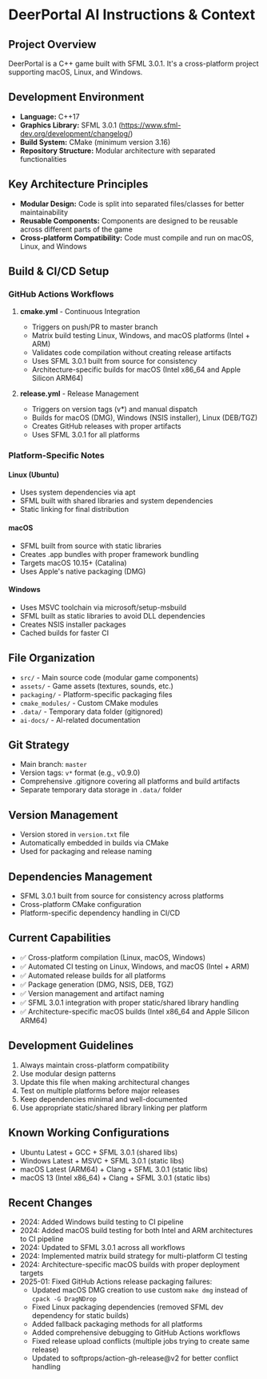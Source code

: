 # DeerPortal AI Instructions & Context

## Project Overview
DeerPortal is a C++ game built with SFML 3.0.1. It's a cross-platform project supporting macOS, Linux, and Windows.

## Development Environment
- **Language:** C++17
- **Graphics Library:** SFML 3.0.1 (https://www.sfml-dev.org/development/changelog/)
- **Build System:** CMake (minimum version 3.16)
- **Repository Structure:** Modular architecture with separated functionalities

## Key Architecture Principles
- **Modular Design:** Code is split into separated files/classes for better maintainability
- **Reusable Components:** Components are designed to be reusable across different parts of the game
- **Cross-platform Compatibility:** Code must compile and run on macOS, Linux, and Windows

## Build & CI/CD Setup

### GitHub Actions Workflows
1. **cmake.yml** - Continuous Integration
   - Triggers on push/PR to master branch
   - Matrix build testing Linux, Windows, and macOS platforms (Intel + ARM)
   - Validates code compilation without creating release artifacts
   - Uses SFML 3.0.1 built from source for consistency
   - Architecture-specific builds for macOS (Intel x86_64 and Apple Silicon ARM64)

2. **release.yml** - Release Management  
   - Triggers on version tags (v*) and manual dispatch
   - Builds for macOS (DMG), Windows (NSIS installer), Linux (DEB/TGZ)
   - Creates GitHub releases with proper artifacts
   - Uses SFML 3.0.1 for all platforms

### Platform-Specific Notes

#### Linux (Ubuntu)
- Uses system dependencies via apt
- SFML built with shared libraries and system dependencies
- Static linking for final distribution

#### macOS
- SFML built from source with static libraries
- Creates .app bundles with proper framework bundling
- Targets macOS 10.15+ (Catalina)
- Uses Apple's native packaging (DMG)

#### Windows
- Uses MSVC toolchain via microsoft/setup-msbuild
- SFML built as static libraries to avoid DLL dependencies
- Creates NSIS installer packages
- Cached builds for faster CI

## File Organization
- `src/` - Main source code (modular game components)
- `assets/` - Game assets (textures, sounds, etc.)
- `packaging/` - Platform-specific packaging files
- `cmake_modules/` - Custom CMake modules
- `.data/` - Temporary data folder (gitignored)
- `ai-docs/` - AI-related documentation

## Git Strategy
- Main branch: `master`
- Version tags: `v*` format (e.g., v0.9.0)
- Comprehensive .gitignore covering all platforms and build artifacts
- Separate temporary data storage in `.data/` folder

## Version Management
- Version stored in `version.txt` file
- Automatically embedded in builds via CMake
- Used for packaging and release naming

## Dependencies Management
- SFML 3.0.1 built from source for consistency across platforms
- Cross-platform CMake configuration
- Platform-specific dependency handling in CI/CD

## Current Capabilities
- ✅ Cross-platform compilation (Linux, macOS, Windows)
- ✅ Automated CI testing on Linux, Windows, and macOS (Intel + ARM)
- ✅ Automated release builds for all platforms
- ✅ Package generation (DMG, NSIS, DEB, TGZ)
- ✅ Version management and artifact naming
- ✅ SFML 3.0.1 integration with proper static/shared library handling
- ✅ Architecture-specific macOS builds (Intel x86_64 and Apple Silicon ARM64)

## Development Guidelines
1. Always maintain cross-platform compatibility
2. Use modular design patterns
3. Update this file when making architectural changes
4. Test on multiple platforms before major releases
5. Keep dependencies minimal and well-documented
6. Use appropriate static/shared library linking per platform

## Known Working Configurations
- Ubuntu Latest + GCC + SFML 3.0.1 (shared libs)
- Windows Latest + MSVC + SFML 3.0.1 (static libs)  
- macOS Latest (ARM64) + Clang + SFML 3.0.1 (static libs)
- macOS 13 (Intel x86_64) + Clang + SFML 3.0.1 (static libs)

## Recent Changes
- 2024: Added Windows build testing to CI pipeline
- 2024: Added macOS build testing for both Intel and ARM architectures to CI pipeline
- 2024: Updated to SFML 3.0.1 across all workflows
- 2024: Implemented matrix build strategy for multi-platform CI testing
- 2024: Architecture-specific macOS builds with proper deployment targets
- 2025-01: Fixed GitHub Actions release packaging failures:
  - Updated macOS DMG creation to use custom `make dmg` instead of `cpack -G DragNDrop`
  - Fixed Linux packaging dependencies (removed SFML dev dependency for static builds)
  - Added fallback packaging methods for all platforms
  - Added comprehensive debugging to GitHub Actions workflows
  - Fixed release upload conflicts (multiple jobs trying to create same release)
  - Updated to softprops/action-gh-release@v2 for better conflict handling 